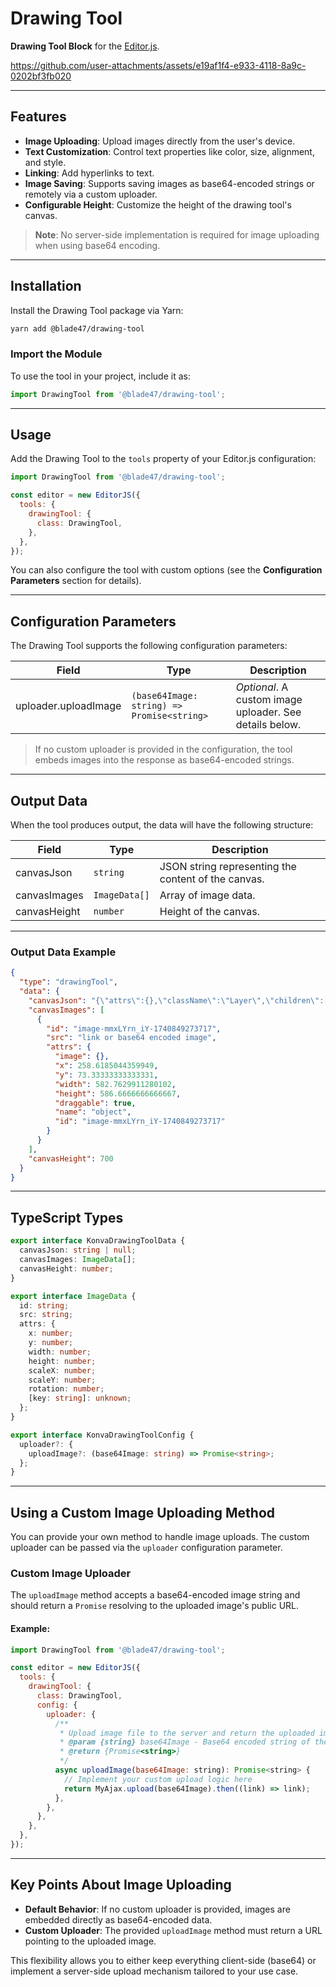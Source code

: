# Drawing Tool

**Drawing Tool Block** for the [Editor.js](https://editorjs.io).


https://github.com/user-attachments/assets/e19af1f4-e933-4118-8a9c-0202bf3fb020


---

## Features

- **Image Uploading**: Upload images directly from the user's device.
- **Text Customization**: Control text properties like color, size, alignment, and style.
- **Linking**: Add hyperlinks to text.
- **Image Saving**: Supports saving images as base64-encoded strings or remotely via a custom uploader.
- **Configurable Height**: Customize the height of the drawing tool's canvas.

> **Note**: No server-side implementation is required for image uploading when using base64 encoding.

---

## Installation

Install the Drawing Tool package via Yarn:

```bash
yarn add @blade47/drawing-tool
```

### Import the Module

To use the tool in your project, include it as:

```javascript
import DrawingTool from '@blade47/drawing-tool';
```

---

## Usage

Add the Drawing Tool to the `tools` property of your Editor.js configuration:

```javascript
import DrawingTool from '@blade47/drawing-tool';

const editor = new EditorJS({
  tools: {
    drawingTool: {
      class: DrawingTool,
    },
  },
});
```

You can also configure the tool with custom options (see the **Configuration Parameters** section for details).

---

## Configuration Parameters

The Drawing Tool supports the following configuration parameters:

| **Field**            | **Type**                                   | **Description**                                             |
|----------------------|--------------------------------------------|-------------------------------------------------------------|
| uploader.uploadImage | `(base64Image: string) => Promise<string>` | *Optional*. A custom image uploader. See details below.     |

> If no custom uploader is provided in the configuration, the tool embeds images into the response as base64-encoded strings.

---

## Output Data

When the tool produces output, the data will have the following structure:

| **Field**     | **Type**        | **Description**                                     |
|---------------|-----------------|-----------------------------------------------------|
| canvasJson    | `string`        | JSON string representing the content of the canvas. |
| canvasImages  | `ImageData[]`   | Array of image data.                                |
| canvasHeight  | `number`        | Height of the canvas.                               |

---

### Output Data Example

```json
{
  "type": "drawingTool",
  "data": {
    "canvasJson": "{\"attrs\":{},\"className\":\"Layer\",\"children\":[{\"attrs\":{\"enabledAnchors\":[\"top-left\",\"top-right\",\"bottom-left\",\"bottom-right\"],\"padding\":5,\"borderStroke\":\"#00ff00\",\"anchorStroke\":\"#00ff00\",\"anchorFill\":\"#ffffff\"},\"className\":\"Transformer\"}]}",
    "canvasImages": [
      {
        "id": "image-mmxLYrn_iY-1740849273717",
        "src": "link or base64 encoded image",
        "attrs": {
          "image": {},
          "x": 258.6185044359949,
          "y": 73.33333333333331,
          "width": 582.7629911280102,
          "height": 586.6666666666667,
          "draggable": true,
          "name": "object",
          "id": "image-mmxLYrn_iY-1740849273717"
        }
      }
    ],
    "canvasHeight": 700
  }
}
```

---

## TypeScript Types

```typescript
export interface KonvaDrawingToolData {
  canvasJson: string | null;
  canvasImages: ImageData[];
  canvasHeight: number;
}

export interface ImageData {
  id: string;
  src: string;
  attrs: {
    x: number;
    y: number;
    width: number;
    height: number;
    scaleX: number;
    scaleY: number;
    rotation: number;
    [key: string]: unknown;
  };
}

export interface KonvaDrawingToolConfig {
  uploader?: {
    uploadImage?: (base64Image: string) => Promise<string>;
  };
}
```

---

## Using a Custom Image Uploading Method

You can provide your own method to handle image uploads. The custom uploader can be passed via the `uploader` configuration parameter.

### Custom Image Uploader

The `uploadImage` method accepts a base64-encoded image string and should return a `Promise` resolving to the uploaded image's public URL.

#### Example:

```javascript
import DrawingTool from '@blade47/drawing-tool';

const editor = new EditorJS({
  tools: {
    drawingTool: {
      class: DrawingTool,
      config: {
        uploader: {
          /**
           * Upload image file to the server and return the uploaded image URL
           * @param {string} base64Image - Base64 encoded string of the selected image
           * @return {Promise<string>}
           */
          async uploadImage(base64Image: string): Promise<string> {
            // Implement your custom upload logic here
            return MyAjax.upload(base64Image).then((link) => link);
          },
        },
      },
    },
  },
});
```

---

## Key Points About Image Uploading

- **Default Behavior**: If no custom uploader is provided, images are embedded directly as base64-encoded data.
- **Custom Uploader**: The provided `uploadImage` method must return a URL pointing to the uploaded image.

This flexibility allows you to either keep everything client-side (base64) or implement a server-side upload mechanism tailored to your use case.
